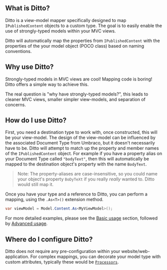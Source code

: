 ## What is Ditto?

Ditto is a view-model mapper specifically designed to map `IPublishedContent` objects to a custom type. The goal is to easily enable the use of strongly-typed models within your MVC views.

Ditto will automatically map the properties from `IPublishedContent` with the properties of the your model object (POCO class) based on naming conventions.


## Why use Ditto?

Strongly-typed models in MVC views are cool! Mapping code is boring! Ditto offers a simple way to achieve this.

The real question is "why have strongly-typed models?", this leads to cleaner MVC views, smaller simpler view-models, and separation of concerns.


## How do I use Ditto?

First, you need a destination type to work with, once constructed, this will be your view-model. The design of the view-model can be influenced by the associated Document Type from Umbraco, but it doesn't necessarily have to be. Ditto will attempt to match up the property and member names of the `IPublishedContent` object.  For example if you have a property alias on your Document Type called `"bodyText"`, then this will automatically be mapped to the destination object's property with the name `BodyText`.

> Note: The property-aliases are case-insensitive, so you could name your object's property `BoDyTeXt` if you really _really_ wanted to. Ditto would still map it.

Once you have your type and a reference to Ditto, you can perform a mapping, using the `.As<T>()` extension method.

```csharp
var viewModel = Model.Content.As<MyViewModel>();
```

For more detailed examples, please see the [Basic usage](usage) section, followed by [Advanced usage](usage).


## Where do I configure Ditto?

Ditto does not require any pre-configuration within your website/web-application.  For complex mappings, you can decorate your model type with custom attributes, typically these would be [`Processors`](usage-advanced-processors).
